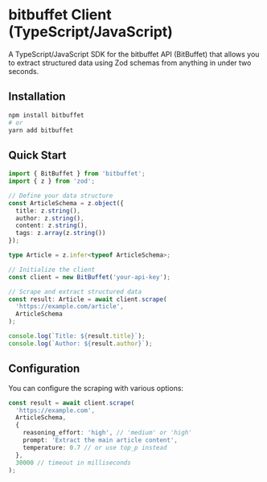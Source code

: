 # bitbuffet Client (TypeScript/JavaScript)

A TypeScript/JavaScript SDK for the bitbuffet API (BitBuffet) that allows you to extract structured data using Zod schemas from anything in under two seconds.

## Installation

```bash
npm install bitbuffet
# or
yarn add bitbuffet
```

## Quick Start

```typescript
import { BitBuffet } from 'bitbuffet';
import { z } from 'zod';

// Define your data structure
const ArticleSchema = z.object({
  title: z.string(),
  author: z.string(),
  content: z.string(),
  tags: z.array(z.string())
});

type Article = z.infer<typeof ArticleSchema>;

// Initialize the client
const client = new BitBuffet('your-api-key');

// Scrape and extract structured data
const result: Article = await client.scrape(
  'https://example.com/article',
  ArticleSchema
);

console.log(`Title: ${result.title}`);
console.log(`Author: ${result.author}`);
```

## Configuration

You can configure the scraping with various options:

```typescript
const result = await client.scrape(
  'https://example.com',
  ArticleSchema,
  {
    reasoning_effort: 'high', // 'medium' or 'high'
    prompt: 'Extract the main article content',
    temperature: 0.7 // or use top_p instead
  },
  30000 // timeout in milliseconds
);
```